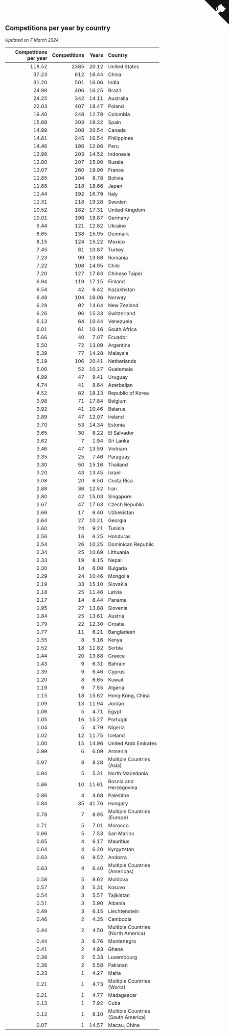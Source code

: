 ## Competitions per year by country

*Updated on  7 March 2024*

| Competitions per year | Competitions | Years | Country |
| ---: | ---: | ---: | :--- |
| 118.52 | 2385 | 20.12 | United States |
| 37.23 | 612 | 16.44 | China |
| 31.20 | 501 | 16.06 | India |
| 24.98 | 406 | 16.25 | Brazil |
| 24.25 | 342 | 14.11 | Australia |
| 22.03 | 407 | 18.47 | Poland |
| 19.40 | 248 | 12.78 | Colombia |
| 15.68 | 303 | 19.32 | Spain |
| 14.99 | 308 | 20.54 | Canada |
| 14.81 | 245 | 16.54 | Philippines |
| 14.46 | 186 | 12.86 | Peru |
| 13.98 | 203 | 14.52 | Indonesia |
| 13.80 | 207 | 15.00 | Russia |
| 13.07 | 260 | 19.90 | France |
| 11.85 | 104 | 8.78 | Bolivia |
| 11.68 | 218 | 18.66 | Japan |
| 11.44 | 192 | 16.79 | Italy |
| 11.31 | 218 | 19.28 | Sweden |
| 10.52 | 182 | 17.31 | United Kingdom |
| 10.01 | 199 | 19.87 | Germany |
| 9.44 | 121 | 12.82 | Ukraine |
| 8.65 | 138 | 15.95 | Denmark |
| 8.15 | 124 | 15.22 | Mexico |
| 7.45 | 81 | 10.87 | Turkey |
| 7.23 | 99 | 13.68 | Romania |
| 7.22 | 108 | 14.95 | Chile |
| 7.20 | 127 | 17.63 | Chinese Taipei |
| 6.94 | 119 | 17.15 | Finland |
| 6.54 | 42 | 6.42 | Kazakhstan |
| 6.48 | 104 | 16.06 | Norway |
| 6.28 | 92 | 14.64 | New Zealand |
| 6.26 | 96 | 15.33 | Switzerland |
| 6.13 | 64 | 10.44 | Venezuela |
| 6.01 | 61 | 10.16 | South Africa |
| 5.66 | 40 | 7.07 | Ecuador |
| 5.50 | 72 | 13.09 | Argentina |
| 5.39 | 77 | 14.28 | Malaysia |
| 5.19 | 106 | 20.41 | Netherlands |
| 5.06 | 52 | 10.27 | Guatemala |
| 4.99 | 47 | 9.41 | Uruguay |
| 4.74 | 41 | 8.64 | Azerbaijan |
| 4.52 | 82 | 18.13 | Republic of Korea |
| 3.98 | 71 | 17.84 | Belgium |
| 3.92 | 41 | 10.46 | Belarus |
| 3.89 | 47 | 12.07 | Ireland |
| 3.70 | 53 | 14.34 | Estonia |
| 3.65 | 30 | 8.22 | El Salvador |
| 3.62 | 7 | 1.94 | Sri Lanka |
| 3.46 | 47 | 13.59 | Vietnam |
| 3.35 | 25 | 7.46 | Paraguay |
| 3.30 | 50 | 15.16 | Thailand |
| 3.20 | 43 | 13.45 | Israel |
| 3.08 | 20 | 6.50 | Costa Rica |
| 2.88 | 36 | 12.52 | Iran |
| 2.80 | 42 | 15.03 | Singapore |
| 2.67 | 47 | 17.63 | Czech Republic |
| 2.66 | 17 | 6.40 | Uzbekistan |
| 2.64 | 27 | 10.21 | Georgia |
| 2.60 | 24 | 9.21 | Tunisia |
| 2.56 | 16 | 6.25 | Honduras |
| 2.54 | 26 | 10.25 | Dominican Republic |
| 2.34 | 25 | 10.69 | Lithuania |
| 2.33 | 19 | 8.15 | Nepal |
| 2.30 | 14 | 6.08 | Bulgaria |
| 2.29 | 24 | 10.46 | Mongolia |
| 2.19 | 33 | 15.10 | Slovakia |
| 2.18 | 25 | 11.46 | Latvia |
| 2.17 | 14 | 6.44 | Panama |
| 1.95 | 27 | 13.88 | Slovenia |
| 1.84 | 25 | 13.61 | Austria |
| 1.79 | 22 | 12.30 | Croatia |
| 1.77 | 11 | 6.21 | Bangladesh |
| 1.55 | 8 | 5.16 | Kenya |
| 1.52 | 18 | 11.82 | Serbia |
| 1.44 | 20 | 13.88 | Greece |
| 1.43 | 9 | 6.31 | Bahrain |
| 1.39 | 9 | 6.46 | Cyprus |
| 1.20 | 8 | 6.65 | Kuwait |
| 1.19 | 9 | 7.55 | Algeria |
| 1.15 | 18 | 15.62 | Hong Kong, China |
| 1.09 | 13 | 11.94 | Jordan |
| 1.06 | 5 | 4.71 | Egypt |
| 1.05 | 16 | 15.27 | Portugal |
| 1.04 | 5 | 4.79 | Nigeria |
| 1.02 | 12 | 11.75 | Iceland |
| 1.00 | 15 | 14.96 | United Arab Emirates |
| 0.99 | 6 | 6.09 | Armenia |
| 0.97 | 8 | 8.28 | Multiple Countries (Asia) |
| 0.94 | 5 | 5.31 | North Macedonia |
| 0.86 | 10 | 11.61 | Bosnia and Herzegovina |
| 0.86 | 4 | 4.68 | Palestine |
| 0.84 | 35 | 41.76 | Hungary |
| 0.78 | 7 | 8.95 | Multiple Countries (Europe) |
| 0.71 | 5 | 7.01 | Morocco |
| 0.66 | 5 | 7.53 | San Marino |
| 0.65 | 4 | 6.17 | Mauritius |
| 0.64 | 4 | 6.20 | Kyrgyzstan |
| 0.63 | 6 | 9.52 | Andorra |
| 0.63 | 4 | 6.40 | Multiple Countries (Americas) |
| 0.58 | 5 | 8.62 | Moldova |
| 0.57 | 3 | 5.31 | Kosovo |
| 0.54 | 3 | 5.57 | Tajikistan |
| 0.51 | 3 | 5.90 | Albania |
| 0.49 | 3 | 6.15 | Liechtenstein |
| 0.46 | 2 | 4.35 | Cambodia |
| 0.44 | 2 | 4.50 | Multiple Countries (North America) |
| 0.44 | 3 | 6.76 | Montenegro |
| 0.41 | 2 | 4.93 | Ghana |
| 0.38 | 2 | 5.33 | Luxembourg |
| 0.36 | 2 | 5.58 | Pakistan |
| 0.23 | 1 | 4.27 | Malta |
| 0.21 | 1 | 4.73 | Multiple Countries (World) |
| 0.21 | 1 | 4.77 | Madagascar |
| 0.13 | 1 | 7.92 | Cuba |
| 0.12 | 1 | 8.10 | Multiple Countries (South America) |
| 0.07 | 1 | 14.57 | Macau, China |


<a href="https://github.com/jonatanklosko/wca_statistics" class="github-corner" aria-label="View source on Github"><svg width="80" height="80" viewBox="0 0 250 250" style="fill:#151513; color:#fff; position: absolute; top: 0; border: 0; right: 0;" aria-hidden="true"><path d="M0,0 L115,115 L130,115 L142,142 L250,250 L250,0 Z"></path><path d="M128.3,109.0 C113.8,99.7 119.0,89.6 119.0,89.6 C122.0,82.7 120.5,78.6 120.5,78.6 C119.2,72.0 123.4,76.3 123.4,76.3 C127.3,80.9 125.5,87.3 125.5,87.3 C122.9,97.6 130.6,101.9 134.4,103.2" fill="currentColor" style="transform-origin: 130px 106px;" class="octo-arm"></path><path d="M115.0,115.0 C114.9,115.1 118.7,116.5 119.8,115.4 L133.7,101.6 C136.9,99.2 139.9,98.4 142.2,98.6 C133.8,88.0 127.5,74.4 143.8,58.0 C148.5,53.4 154.0,51.2 159.7,51.0 C160.3,49.4 163.2,43.6 171.4,40.1 C171.4,40.1 176.1,42.5 178.8,56.2 C183.1,58.6 187.2,61.8 190.9,65.4 C194.5,69.0 197.7,73.2 200.1,77.6 C213.8,80.2 216.3,84.9 216.3,84.9 C212.7,93.1 206.9,96.0 205.4,96.6 C205.1,102.4 203.0,107.8 198.3,112.5 C181.9,128.9 168.3,122.5 157.7,114.1 C157.9,116.9 156.7,120.9 152.7,124.9 L141.0,136.5 C139.8,137.7 141.6,141.9 141.8,141.8 Z" fill="currentColor" class="octo-body"></path></svg></a><style>.github-corner:hover .octo-arm{animation:octocat-wave 560ms ease-in-out}@keyframes octocat-wave{0%,100%{transform:rotate(0)}20%,60%{transform:rotate(-25deg)}40%,80%{transform:rotate(10deg)}}@media (max-width:500px){.github-corner:hover .octo-arm{animation:none}.github-corner .octo-arm{animation:octocat-wave 560ms ease-in-out}}</style>
